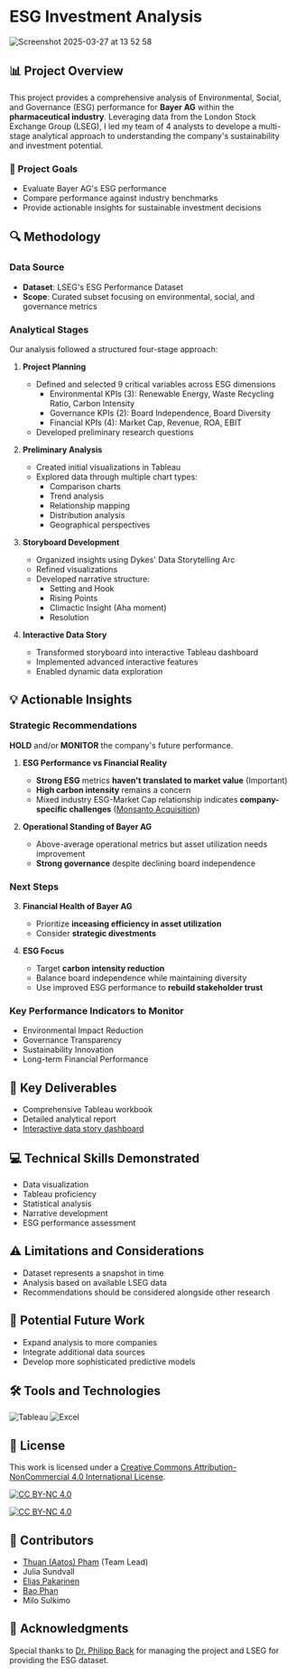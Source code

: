 # ESG Investment Analysis
![Screenshot 2025-03-27 at 13 52 58](https://github.com/user-attachments/assets/cfac57ea-25e3-4431-8be4-2ebab45a6cc3)


## 📊 Project Overview

This project provides a comprehensive analysis of Environmental, Social, and Governance (ESG) performance for **Bayer AG** within the **pharmaceutical industry**. Leveraging data from the London Stock Exchange Group (LSEG), I led my team of 4 analysts to develope a multi-stage analytical approach to understanding the company's sustainability and investment potential.

### 🎯 Project Goals

- Evaluate Bayer AG's ESG performance
- Compare performance against industry benchmarks
- Provide actionable insights for sustainable investment decisions

## 🔍 Methodology

### Data Source
- **Dataset**: LSEG's ESG Performance Dataset
- **Scope**: Curated subset focusing on environmental, social, and governance metrics

### Analytical Stages

Our analysis followed a structured four-stage approach:

1. **Project Planning**
   - Defined and selected 9 critical variables across ESG dimensions
     * Environmental KPIs (3): Renewable Energy, Waste Recycling Ratio, Carbon Intensity
     * Governance KPIs (2): Board Independence, Board Diversity
     * Financial KPIs (4): Market Cap, Revenue, ROA, EBIT
   - Developed preliminary research questions

2. **Preliminary Analysis**
   - Created initial visualizations in Tableau
   - Explored data through multiple chart types:
     * Comparison charts
     * Trend analysis
     * Relationship mapping
     * Distribution analysis
     * Geographical perspectives

3. **Storyboard Development**
   - Organized insights using Dykes' Data Storytelling Arc
   - Refined visualizations
   - Developed narrative structure:
     * Setting and Hook
     * Rising Points
     * Climactic Insight (Aha moment)
     * Resolution

4. **Interactive Data Story**
   - Transformed storyboard into interactive Tableau dashboard
   - Implemented advanced interactive features
   - Enabled dynamic data exploration
     
## 💡 Actionable Insights

### Strategic Recommendations

**HOLD** and/or **MONITOR** the company's future performance.

1. **ESG Performance vs Financial Reality**
   - **Strong ESG** metrics **haven't translated to market value** (Important)
   - **High carbon intensity** remains a concern
   - Mixed industry ESG-Market Cap relationship indicates **company-specific challenges** ([Monsanto Acquisition](https://www.fiercepharma.com/pharma/worst-deal-ever-bayer-s-market-cap-now-close-to-total-cost-it-paid-for-monsanto))
     
2. **Operational Standing of Bayer AG**
   - Above-average operational metrics but asset utilization needs improvement
   - **Strong governance** despite declining board independence

### Next Steps
3. **Financial Health of Bayer AG**
   - Prioritize **inceasing efficiency in asset utilization**
   - Consider **strategic divestments**

4. **ESG Focus**
   - Target **carbon intensity reduction**
   - Balance board independence while maintaining diversity
   - Use improved ESG performance to **rebuild stakeholder trust**

### Key Performance Indicators to Monitor

- Environmental Impact Reduction
- Governance Transparency
- Sustainability Innovation
- Long-term Financial Performance
  
## 🚀 Key Deliverables

- Comprehensive Tableau workbook
- Detailed analytical report
- [Interactive data story dashboard](https://public.tableau.com/views/ESGInvestmentCaseofBayerAGbyAaltoMikkeli/Story?:language=en-US&:sid=&:redirect=auth&:display_count=n&:origin=viz_share_link)

## 💻 Technical Skills Demonstrated

- Data visualization
- Tableau proficiency
- Statistical analysis
- Narrative development
- ESG performance assessment

## ⚠️ Limitations and Considerations

- Dataset represents a snapshot in time
- Analysis based on available LSEG data
- Recommendations should be considered alongside other research

## 🔮 Potential Future Work

- Expand analysis to more companies
- Integrate additional data sources
- Develop more sophisticated predictive models

## 🛠 Tools and Technologies

![Tableau](https://img.shields.io/badge/Tableau-E97627?style=for-the-badge&logo=Tableau&logoColor=white)
![Excel](https://img.shields.io/badge/Microsoft_Excel-217346?style=for-the-badge&logo=microsoft-excel&logoColor=white)

## 📜 License

This work is licensed under a 
[Creative Commons Attribution-NonCommercial 4.0 International License](http://creativecommons.org/licenses/by-nc/4.0/).

[![CC BY-NC 4.0][cc-by-nc-shield]][cc-by-nc]

[![CC BY-NC 4.0][cc-by-nc-image]][cc-by-nc]

[cc-by-nc]: http://creativecommons.org/licenses/by-nc/4.0/
[cc-by-nc-image]: https://licensebuttons.net/l/by-nc/4.0/88x31.png
[cc-by-nc-shield]: https://img.shields.io/badge/License-CC%20BY--NC%204.0-lightgrey.svg

## 👥 Contributors

- [Thuan (Aatos) Pham](https://www.linkedin.com/in/tbimeo/) (Team Lead) 
- Julia Sundvall
- [Elias Pakarinen](https://www.linkedin.com/in/elias-pakarinen-8a68192a5/)
- [Bao Phan](https://www.linkedin.com/in/bao-phan-911146339/)
- Milo Sulkimo

## 🙏 Acknowledgments

Special thanks to [Dr. Philipp Back](https://www.linkedin.com/in/philippback/) for managing the project and LSEG for providing the ESG dataset.
